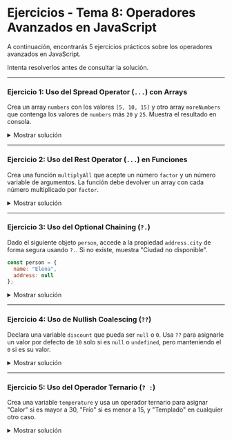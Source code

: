 # **Ejercicios - Tema 8: Operadores Avanzados en JavaScript**

A continuación, encontrarás 5 ejercicios prácticos sobre los operadores avanzados en JavaScript.

Intenta resolverlos antes de consultar la solución.

---

### **Ejercicio 1: Uso del Spread Operator (`...`) con Arrays**
Crea un array `numbers` con los valores `[5, 10, 15]` y otro array `moreNumbers` que contenga los valores de `numbers` más `20` y `25`. Muestra el resultado en consola.

<details><summary>Mostrar solución</summary>

```js
const numbers = [5, 10, 15];
const moreNumbers = [...numbers, 20, 25];
console.log(moreNumbers); // Salida: [5, 10, 15, 20, 25]
```

</details>

---

### **Ejercicio 2: Uso del Rest Operator (`...`) en Funciones**
Crea una función `multiplyAll` que acepte un número `factor` y un número variable de argumentos. La función debe devolver un array con cada número multiplicado por `factor`.

<details><summary>Mostrar solución</summary>

```js
function multiplyAll(factor, ...numbers) {
  return numbers.map(num => num * factor);
}

console.log(multiplyAll(2, 3, 4, 5)); // Salida: [6, 8, 10]
```

</details>

---

### **Ejercicio 3: Uso del Optional Chaining (`?.`)**
Dado el siguiente objeto `person`, accede a la propiedad `address.city` de forma segura usando `?.`. Si no existe, muestra "Ciudad no disponible".

```js
const person = {
  name: "Elena",
  address: null
};
```

<details><summary>Mostrar solución</summary>

```js
console.log(person.address?.city ?? "Ciudad no disponible"); // Salida: "Ciudad no disponible"
```

</details>

---

### **Ejercicio 4: Uso de Nullish Coalescing (`??`)**
Declara una variable `discount` que pueda ser `null` o `0`. Usa `??` para asignarle un valor por defecto de `10` solo si es `null` o `undefined`, pero manteniendo el `0` si es su valor.

<details><summary>Mostrar solución</summary>

```js
let discount = 0;
const finalDiscount = discount ?? 10;
console.log(finalDiscount); // Salida: 0
```

</details>

---

### **Ejercicio 5: Uso del Operador Ternario (`? :`)**
Crea una variable `temperature` y usa un operador ternario para asignar "Calor" si es mayor a 30, "Frío" si es menor a 15, y "Templado" en cualquier otro caso.

<details><summary>Mostrar solución</summary>

```js
const temperature = 22;
const weather = temperature > 30 ? "Calor" : temperature < 15 ? "Frío" : "Templado";
console.log(weather); // Salida: "Templado"
```

</details>

